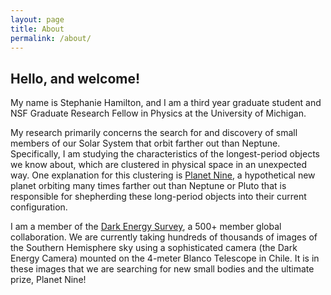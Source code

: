```yaml
---
layout: page
title: About
permalink: /about/
---
```


## Hello, and welcome!

My name is Stephanie Hamilton, and I am a third year graduate student and NSF
Graduate Research Fellow in Physics at the University of Michigan.


My research primarily concerns the search for and discovery of small members of
our Solar System that orbit farther out than Neptune. Specifically, I am
studying the characteristics of the longest-period objects we know about, which
are clustered in physical space in an unexpected way. One explanation for this
clustering is [Planet Nine](http://www.findplanetnine.com), a hypothetical new planet
orbiting many times farther out than Neptune or Pluto that is responsible for
shepherding these long-period objects into their current configuration.


I am a member of the [Dark Energy Survey](http://www.darkenergysurvey.org), a 500+
member global collaboration. We are currently taking hundreds of thousands of
images of the Southern Hemisphere sky using a sophisticated camera (the Dark
Energy Camera) mounted on the 4-meter Blanco Telescope in Chile. It is in these images
that we are searching for new small bodies and the ultimate prize, Planet Nine!

<!---
<img src="{{ '/img/meCTIO.jpg' | prepend: site.baseurl }}" alt="" style="width:
50%; height: 50%">
--->
